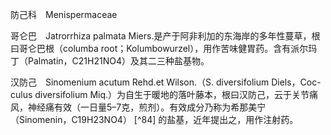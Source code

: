 防己科　Menispermaceae

  

哥仑巴　Jatrorrhiza palmata Miers.是产于阿非利加的东海岸的多年性蔓草，根曰哥仑巴根（columba root；Kolumbowurzel），用作苦味健胃药。含有派尔玛丁（Palmatin，C21H21NO4）及其二三种盐基物。

汉防己　Sinomenium acutum Rehd.et Wilson.（S. diversifolium Diels，Coc-culus diversifolium Miq.）为自生于暖地的落叶藤本，根曰汉防己，云于关节痛风，神经痛有效（一日量5–7克，煎剂）。有效成分乃称为希那美宁（Sinomenin，C19H23NO4） [^84] 的盐基，近年提出之，用作注射药。